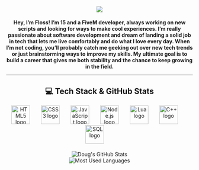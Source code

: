<h1 align="center">
  <a href="https://git.io/typing-svg">
    <img src="https://readme-typing-svg.herokuapp.com/?lines=HELLO,+THERE!👋;THIS+IS+DOUG!;WELCOME+TO+MY+GITHUB;I+LOVE+BUILDING+FIVEM+EXPERIENCES;I'M+ALSO+PASSIONATE+ABOUT+AVIATION+✈️;EXPLORING+THE+SKIES+AND+CODING+AWESOME+STUFF;CHECK+OUT+MY+WORK+BELOW!;&center=true&size=30&color=00ADEF&width=800">
  </a>
</h1>

<p align="center">
<b>Hey, I’m Floss! I’m 15 and a FiveM developer, always working on new scripts and looking for ways to make cool experiences. I’m really passionate about software development and dream of landing a solid job in tech that lets me live comfortably and do what I love every day. When I’m not coding, you’ll probably catch me geeking out over new tech trends or just brainstorming ways to improve my skills. My ultimate goal is to build a career that gives me both stability and the chance to keep growing in the field.</b>
</p>

---

<h2 align="center">💻 Tech Stack & GitHub Stats</h2>

<div align="center">
  <img src="https://cdn.jsdelivr.net/gh/devicons/devicon/icons/html5/html5-original.svg" height="50" alt="HTML5 logo" />
  <img width="22" />
  <img src="https://cdn.jsdelivr.net/gh/devicons/devicon/icons/css3/css3-original.svg" height="50" alt="CSS3 logo" />
  <img width="22" />
  <img src="https://cdn.jsdelivr.net/gh/devicons/devicon/icons/javascript/javascript-original.svg" height="50" alt="JavaScript logo" />
  <img width="22" />
  <img src="https://cdn.jsdelivr.net/gh/devicons/devicon/icons/nodejs/nodejs-original.svg" height="50" alt="Node.js logo" />
  <img width="22" />
  <img src="https://cdn.jsdelivr.net/gh/devicons/devicon/icons/lua/lua-original.svg" height="50" alt="Lua logo" />
  <img width="22" />
  <img src="https://cdn.jsdelivr.net/gh/devicons/devicon/icons/cplusplus/cplusplus-original.svg" height="50" alt="C++ logo" />
  <img width="22" />
  <img src="https://cdn.jsdelivr.net/gh/devicons/devicon/icons/mysql/mysql-original.svg" height="50" alt="SQL logo" />
  <img width="22" />
</div>

<div align="center">
  <br />
  <img src="https://github-readme-stats.vercel.app/api?username=Doug-devv&show_icons=true&theme=radical" alt="Doug's GitHub Stats" />
  <br />
  <img src="https://github-readme-stats.vercel.app/api/top-langs/?username=Doug-devv&layout=compact&theme=radical" alt="Most Used Languages" />
</div>
